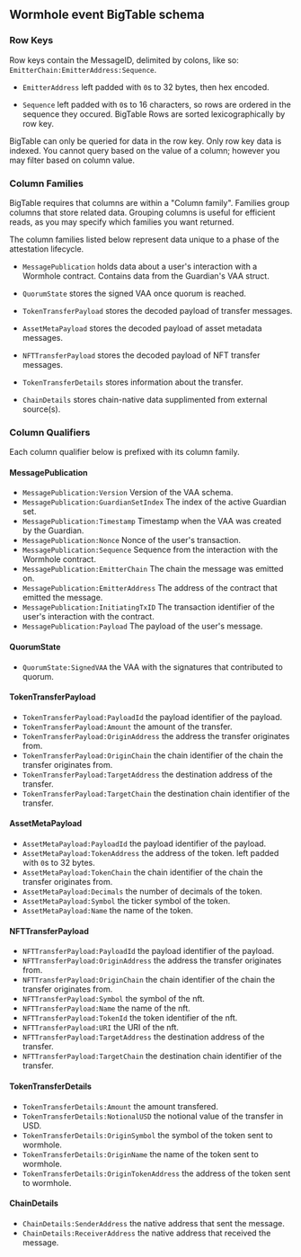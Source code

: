 ## Wormhole event BigTable schema

### Row Keys

Row keys contain the MessageID, delimited by colons, like so: `EmitterChain:EmitterAddress:Sequence`.

- `EmitterAddress` left padded with `0`s to 32 bytes, then hex encoded.

- `Sequence` left padded with `0`s to 16 characters, so rows are ordered in the sequence they occured. BigTable Rows are sorted lexicographically by row key.

BigTable can only be queried for data in the row key. Only row key data is indexed. You cannot query based on the value of a column; however you may filter based on column value.

### Column Families

BigTable requires that columns are within a "Column family". Families group columns that store related data. Grouping columns is useful for efficient reads, as you may specify which families you want returned.

The column families listed below represent data unique to a phase of the attestation lifecycle.

- `MessagePublication` holds data about a user's interaction with a Wormhole contract. Contains data from the Guardian's VAA struct.

- `QuorumState` stores the signed VAA once quorum is reached.

- `TokenTransferPayload` stores the decoded payload of transfer messages.

- `AssetMetaPayload` stores the decoded payload of asset metadata messages.

- `NFTTransferPayload` stores the decoded payload of NFT transfer messages.

- `TokenTransferDetails` stores information about the transfer.

- `ChainDetails` stores chain-native data supplimented from external source(s).

### Column Qualifiers

Each column qualifier below is prefixed with its column family.

#### MessagePublication
- `MessagePublication:Version` Version of the VAA schema.
- `MessagePublication:GuardianSetIndex` The index of the active Guardian set.
- `MessagePublication:Timestamp` Timestamp when the VAA was created by the Guardian.
- `MessagePublication:Nonce` Nonce of the user's transaction.
- `MessagePublication:Sequence` Sequence from the interaction with the Wormhole contract.
- `MessagePublication:EmitterChain` The chain the message was emitted on.
- `MessagePublication:EmitterAddress` The address of the contract that emitted the message.
- `MessagePublication:InitiatingTxID` The transaction identifier of the user's interaction with the contract.
- `MessagePublication:Payload` The payload of the user's message.

#### QuorumState
- `QuorumState:SignedVAA` the VAA with the signatures that contributed to quorum.

#### TokenTransferPayload
- `TokenTransferPayload:PayloadId` the payload identifier of the payload.
- `TokenTransferPayload:Amount` the amount of the transfer.
- `TokenTransferPayload:OriginAddress` the address the transfer originates from.
- `TokenTransferPayload:OriginChain` the chain identifier of the chain the transfer originates from.
- `TokenTransferPayload:TargetAddress` the destination address of the transfer.
- `TokenTransferPayload:TargetChain` the destination chain identifier of the transfer.

#### AssetMetaPayload
- `AssetMetaPayload:PayloadId` the payload identifier of the payload.
- `AssetMetaPayload:TokenAddress` the address of the token. left padded with `0`s to 32 bytes.
- `AssetMetaPayload:TokenChain`  the chain identifier of the chain the transfer originates from.
- `AssetMetaPayload:Decimals` the number of decimals of the token.
- `AssetMetaPayload:Symbol` the ticker symbol of the token.
- `AssetMetaPayload:Name` the name of the token.

#### NFTTransferPayload
- `NFTTransferPayload:PayloadId` the payload identifier of the payload.
- `NFTTransferPayload:OriginAddress` the address the transfer originates from.
- `NFTTransferPayload:OriginChain` the chain identifier of the chain the transfer originates from.
- `NFTTransferPayload:Symbol` the symbol of the nft.
- `NFTTransferPayload:Name` the name of the nft.
- `NFTTransferPayload:TokenId` the token identifier of the nft.
- `NFTTransferPayload:URI` the URI of the nft.
- `NFTTransferPayload:TargetAddress`  the destination address of the transfer.
- `NFTTransferPayload:TargetChain` the destination chain identifier of the transfer.

#### TokenTransferDetails
- `TokenTransferDetails:Amount` the amount transfered.
- `TokenTransferDetails:NotionalUSD` the notional value of the transfer in USD.
- `TokenTransferDetails:OriginSymbol` the symbol of the token sent to wormhole.
- `TokenTransferDetails:OriginName` the name of the token sent to wormhole.
- `TokenTransferDetails:OriginTokenAddress` the address of the token sent to wormhole.

#### ChainDetails
- `ChainDetails:SenderAddress` the native address that sent the message.
- `ChainDetails:ReceiverAddress` the native address that received the message.

